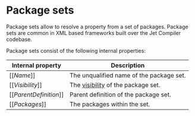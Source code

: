# Package sets

Package sets allow to resolve a property from a set of packages. Package sets are common in XML based frameworks built over the Jet Compiler codebase.

Package sets consist of the following internal properties:

| Internal property | Description |
| ----------------- | ----------- |
| \[\[*Name*\]\] | The unqualified name of the package set. |
| \[\[*Visibility*\]\] | The [visibility](visibility.md) of the package set. |
| \[\[*ParentDefinition*\]\] | Parent definition of the package set. |
| \[\[*Packages*\]\] | The packages within the set. |